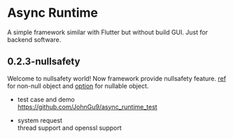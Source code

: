 # Async Runtime

A simple framework similar with Flutter but without build GUI. Just for backend software. 

## 0.2.3-nullsafety

Welcome to nullsafety world! Now framework provide nullsafety feature. [ref](include/async_runtime/basic/ref.h) for non-null object and [option](include/async_runtime/basic/ref.h) for nullable object. 


- test case and demo 
<br/>https://github.com/JohnGu9/async_runtime_test

- system request
<br/>thread support and openssl support